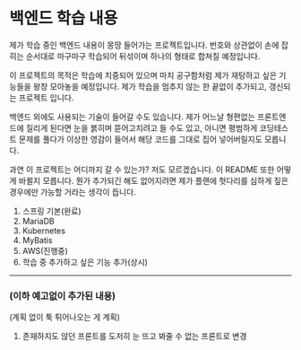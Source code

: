 # 백엔드 학습 내용
 
제가 학습 중인 백엔드 내용이 몽땅 들어가는 프로젝트입니다.
번호와 상관없이 손에 잡히는 순서대로 마구마구 학습되어 뒤섞이며 하나의 형태로
합쳐질 예정입니다.

이 프로젝트의 목적은 학습에 치중되어 있으며 마치 공구함처럼 제가 재탕하고 싶은 기능들을
왕창 모아놓을 예정입니다. 제가 학습을 멈추지 않는 한 끝없이 추가되고,
갱신되는 프로젝트 입니다.

백엔드 외에도 사용되는 기술이 들어갈 수도 있습니다. 제가 어느날 형편없는 프론트엔드에
질리게 된다면 눈을 붉히며 뜯어고치려고 들 수도 있고, 아니면 평범하게 코딩테스트
문제를 풀다가 이상한 영감이 들어서 해당 코드를 그대로 집어 넣어버릴지도 모릅니다.

과연 이 프로젝트는 어디까지 갈 수 있는가? 저도 모르겠습니다.
이 README 또한 어떻게 바뀔지 모릅니다. 뭔가 추가되긴 해도 없어지려면 제가 플랜에 헛다리를
심하게 짚은 경우에만 가능할 거라는 생각이 듭니다.


1. 스프링 기본(완료)
2. MariaDB
3. Kubernetes
4. MyBatis
5. AWS(진행중)
6. 학습 중 추가하고 싶은 기능 추가(상시)

---
### (이하 예고없이 추가된 내용)

(계획 없이 툭 튀어나오는 게 계획)

1. 존재하지도 않던 프론트를 도저히 눈 뜨고 봐줄 수 없는 프론트로 변경